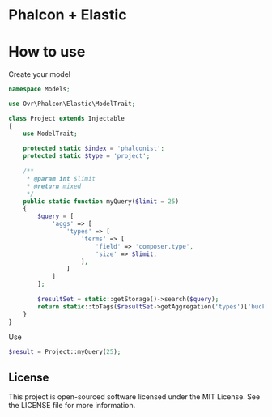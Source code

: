 Phalcon + Elastic
=================

# How to use

Create your model

```php
namespace Models;

use Ovr\Phalcon\Elastic\ModelTrait;

class Project extends Injectable
{
    use ModelTrait;
    
    protected static $index = 'phalconist';
    protected static $type = 'project';
    
    /**
     * @param int $limit
     * @return mixed
     */
    public static function myQuery($limit = 25)
    {
        $query = [
            'aggs' => [
                'types' => [
                    'terms' => [
                        'field' => 'composer.type',
                        'size' => $limit,
                    ],
                ]
            ]
        ];
        
        $resultSet = static::getStorage()->search($query);
        return static::toTags($resultSet->getAggregation('types')['buckets'], 'key', 'doc_count');
    }
}
```

Use

```php
$result = Project::myQuery(25);
```

License
-------

This project is open-sourced software licensed under the MIT License. See the LICENSE file for more information.
